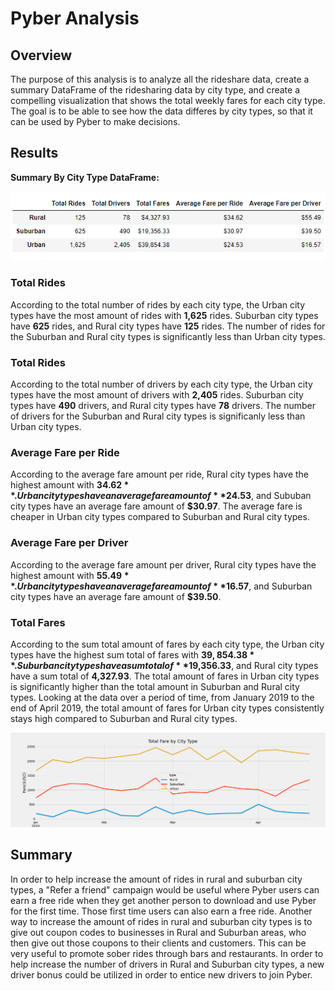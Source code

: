 # Pyber Analysis
## Overview
The purpose of this analysis is to analyze all the rideshare data, create a summary DataFrame of the ridesharing data by city type, and create a compelling visualization that shows the total weekly fares for each city type. The goal is to be able to see how the data differes by city types, so that it can be used by Pyber to make decisions.

## Results
**Summary By City Type DataFrame:**

![Image](https://github.com/kochx384/Pyber_Analysis/blob/main/analysis/summary_dataframe.png)

### Total Rides
According to the total number of rides by each city type, the Urban city types have the most amount of rides with **1,625** rides. Suburban city types have **625** rides, and Rural city types have **125** rides. The number of rides for the Suburban and Rural city types is significantly less than Urban city types. 

### Total Rides
According to the total number of drivers by each city type, the Urban city types have the most amount of drivers with **2,405** rides. Suburban city types have **490** drivers, and Rural city types have **78** drivers. The number of drivers for the Suburban and Rural city types is significanly less than Urban city types.

### Average Fare per Ride
According to the average fare amount per ride, Rural city types have the highest amount with **$34.62**. Urban city types have an average fare amount of **$24.53**, and Sububan city types have an average fare amount of **$30.97**. The average fare is cheaper in Urban city types compared to Suburban and Rural city types.

### Average Fare per Driver
According to the average fare amount per driver, Rural city types have the highest amount with **$55.49**. Urban city types have an average fare amount of **$16.57**, and Suburban city types have an average fare amount of **$39.50**.

### Total Fares
According to the sum total amount of fares by each city type, the Urban city types have the highest sum total of fares with **$39,854.38**. Suburban city types have a sum total of **$19,356.33**, and Rural city types have a sum total of **4,327.93**. The total amount of fares in Urban city types is significantly higher than the total amount in Suburban and Rural city types. Looking at the data over a period of time, from January 2019 to the end of April 2019, the total amount of fares for Urban city types consistently stays high compared to Suburban and Rural city types.

![Image](https://github.com/kochx384/Pyber_Analysis/blob/main/analysis/PyBer_fare_summary.png)



## Summary
In order to help increase the amount of rides in rural and suburban city types, a "Refer a friend" campaign would be useful where Pyber users can earn a free ride when they get another person to download and use Pyber for the first time. Those first time users can also earn a free ride. Another way to increase the amount of rides in rural and suburban city types is to give out coupon codes to businesses in Rural and Suburban areas, who then give out those coupons to their clients and customers. This can be very useful to promote sober rides through bars and restaurants. In order to help increase the number of drivers in Rural and Suburban city types, a new driver bonus could be utilized in order to entice new drivers to join Pyber.
